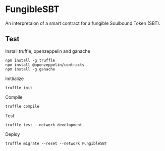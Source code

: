 # FungibleSBT
An interpretaion of a smart contract for a fungible Soulbound Token (SBT).

Test
---

Install truffle, openzeppelin and ganache
```
npm install -g truffle
npm install @openzeppelin/contracts
npm install -g ganache
```
Inittialize
```
truffle init
```

Compile

```
truffle compile
```

Test

```
truffle test --network development
```

Deploy
```
truffle migrate --reset --network FungibleSBT 
```
